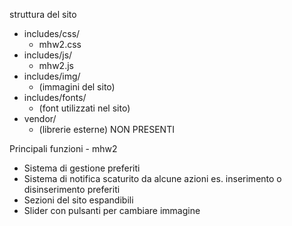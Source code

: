 struttura del sito
- includes/css/
  - mhw2.css
- includes/js/
  - mhw2.js
- includes/img/
  - (immagini del sito)
- includes/fonts/
  - (font utilizzati nel sito)
- vendor/
  - (librerie esterne) NON PRESENTI
    
Principali funzioni - mhw2
  - Sistema di gestione preferiti
  - Sistema di notifica scaturito da alcune azioni es. inserimento o disinserimento preferiti
  - Sezioni del sito espandibili
  - Slider con pulsanti per cambiare immagine
